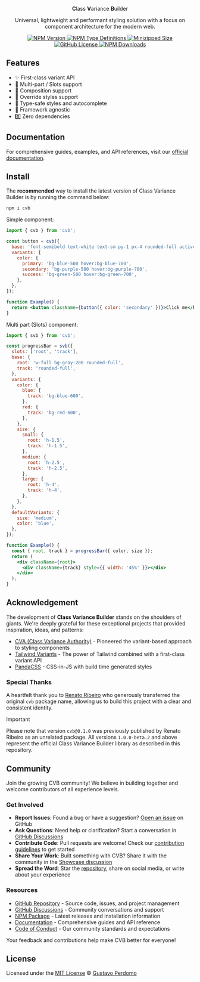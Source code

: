 <p align="center">
  <strong>C</strong>lass <strong>V</strong>ariance <strong>B</strong>uilder
</p>

<p align="center">
  Universal, lightweight and performant styling solution with a focus on component architecture for the modern web.
</p>

<p align="center">
  <a href="https://www.npmjs.com/package/cvb">
    <img alt="NPM Version" src="https://img.shields.io/npm/v/cvb"/>
  </a>
  <a href="https://www.npmjs.com/package/cvb">
    <img alt="NPM Type Definitions" src="https://img.shields.io/npm/types/cvb"/>
  </a>
  <a href="https://bundlephobia.com/package/cvb">
    <img alt="Minizipped Size" src="https://img.shields.io/bundlephobia/minzip/cvb" />
  </a>
  <a href="https://github.com/gperdomor/cvb/blob/main/LICENSE">
    <img alt="GitHub License" src="https://img.shields.io/github/license/gperdomor/cvb"/>
  </a>
  <a href="https://www.npmjs.com/package/cvb">
    <img alt="NPM Downloads" src="https://img.shields.io/npm/dm/cvb"/>
  </a>
</p>

## Features

- ✨ First-class variant API
- 🚀 Multi-part / Slots support
- 🧬 Composition support
- 🎨 Override styles support
- 💪 Type-safe styles and autocomplete
- 🦄 Framework agnostic
- 0️⃣ Zero dependencies

## Documentation

For comprehensive guides, examples, and API references, visit our [official documentation](https://class-variance-builder.vercel.app).

## Install

The **recommended** way to install the latest version of Class Variance Builder is by running the command below:

```bash
npm i cvb
```

Simple component:

```jsx
import { cvb } from 'cvb';

const button = cvb({
  base: 'font-semibold text-white text-sm py-1 px-4 rounded-full active:opacity-80',
  variants: {
    color: {
      primary: 'bg-blue-500 hover:bg-blue-700',
      secondary: 'bg-purple-500 hover:bg-purple-700',
      success: 'bg-green-500 hover:bg-green-700',
    },
  },
});

function Example() {
  return <button className={button({ color: 'secondary' })}>Click me</button>;
}
```

Multi part (Slots) component:

```jsx
import { svb } from 'cvb';

const progressBar = svb({
  slots: ['root', 'track'],
  base: {
    root: 'w-full bg-gray-200 rounded-full',
    track: 'rounded-full',
  },
  variants: {
    color: {
      blue: {
        track: 'bg-blue-600',
      },
      red: {
        track: 'bg-red-600',
      },
    },
    size: {
      small: {
        root: 'h-1.5',
        track: 'h-1.5',
      },
      medium: {
        root: 'h-2.5',
        track: 'h-2.5',
      },
      large: {
        root: 'h-4',
        track: 'h-4',
      },
    },
  },
  defaultVariants: {
    size: 'medium',
    color: 'blue',
  },
});

function Example() {
  const { root, track } = progressBar({ color, size });
  return (
    <div className={root}>
      <div className={track} style={{ width: '45%' }}></div>
    </div>
  );
}
```

## Acknowledgement

The development of **Class Variance Builder** stands on the shoulders of giants. We're deeply grateful for these exceptional projects that provided inspiration, ideas, and patterns:

- [CVA (Class Variance Authority)](https://cva.style/) - Pioneered the variant-based approach to styling components
- [Tailwind Variants](https://tailwind-variants.org/) - The power of Tailwind combined with a first-class variant API
- [PandaCSS](https://panda-css.com/) - CSS-in-JS with build time generated styles

### Special Thanks

A heartfelt thank you to [Renato Ribeiro](https://github.com/renatorib) who generously transferred the original `cvb` package name, allowing us to build this project with a clear and consistent identity.

> [!IMPORTANT]
> Please note that version `cvb@0.1.0` was previously published by Renato Ribeiro as an unrelated package. All versions `1.0.0-beta.2` and above represent the official Class Variance Builder library as described in this repository.

## Community

Join the growing CVB community! We believe in building together and welcome contributors of all experience levels.

### Get Involved

- **Report Issues**: Found a bug or have a suggestion? [Open an issue](https://github.com/gperdomor/cvb/issues/new/choose) on GitHub
- **Ask Questions**: Need help or clarification? Start a conversation in [GitHub Discussions](https://github.com/gperdomor/cvb/discussions)
- **Contribute Code**: Pull requests are welcome! Check our [contribution guidelines](https://github.com/gperdomor/cvb/blob/main/CONTRIBUTING.md) to get started
- **Share Your Work**: Built something with CVB? Share it with the community in the [Showcase discussion](https://github.com/gperdomor/cvb/discussions/categories/show-and-tell)
- **Spread the Word**: Star the [repository](https://github.com/gperdomor/cvb), share on social media, or write about your experience

### Resources

- [GitHub Repository](https://github.com/gperdomor/cvb) - Source code, issues, and project management
- [GitHub Discussions](https://github.com/gperdomor/cvb/discussions) - Community conversations and support
- [NPM Package](https://www.npmjs.com/package/cvb) - Latest releases and installation information
- [Documentation](https://class-variance-builder.vercel.app) - Comprehensive guides and API reference
- [Code of Conduct](https://github.com/gperdomor/cvb/blob/main/CODE_OF_CONDUCT.md) - Our community standards and expectations

Your feedback and contributions help make CVB better for everyone!

## License

Licensed under the [MIT License](https://choosealicense.com/licenses/mit/) © [Gustavo Perdomo](https://github.com/gperdomor)

